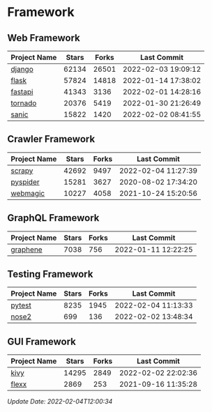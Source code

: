 # Framework

## Web Framework
| Project Name | Stars | Forks | Last Commit |
| ------------ | ----- | ----- | ----------- |
| [django](https://github.com/django/django) | 62134 | 26501 | 2022-02-03 19:09:12 |
| [flask](https://github.com/pallets/flask) | 57824 | 14818 | 2022-01-14 17:38:02 |
| [fastapi](https://github.com/tiangolo/fastapi) | 41343 | 3136 | 2022-02-01 14:28:16 |
| [tornado](https://github.com/tornadoweb/tornado) | 20376 | 5419 | 2022-01-30 21:26:49 |
| [sanic](https://github.com/sanic-org/sanic) | 15822 | 1420 | 2022-02-02 08:41:55 |

## Crawler Framework
| Project Name | Stars | Forks | Last Commit |
| ------------ | ----- | ----- | ----------- |
| [scrapy](https://github.com/scrapy/scrapy) | 42692 | 9497 | 2022-02-04 11:27:39 |
| [pyspider](https://github.com/binux/pyspider) | 15281 | 3627 | 2020-08-02 17:34:20 |
| [webmagic](https://github.com/code4craft/webmagic) | 10227 | 4058 | 2021-10-24 15:20:56 |

## GraphQL Framework
| Project Name | Stars | Forks | Last Commit |
| ------------ | ----- | ----- | ----------- |
| [graphene](https://github.com/graphql-python/graphene) | 7038 | 756 | 2022-01-11 12:22:25 |

## Testing Framework
| Project Name | Stars | Forks | Last Commit |
| ------------ | ----- | ----- | ----------- |
| [pytest](https://github.com/pytest-dev/pytest) | 8235 | 1945 | 2022-02-04 11:13:33 |
| [nose2](https://github.com/nose-devs/nose2) | 699 | 136 | 2022-02-02 13:48:34 |

## GUI Framework
| Project Name | Stars | Forks | Last Commit |
| ------------ | ----- | ----- | ----------- |
| [kivy](https://github.com/kivy/kivy) | 14295 | 2849 | 2022-02-02 22:02:36 |
| [flexx](https://github.com/flexxui/flexx) | 2869 | 253 | 2021-09-16 11:35:28 |

*Update Date: 2022-02-04T12:00:34*